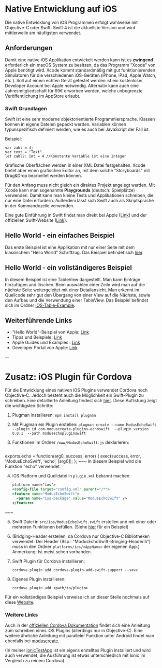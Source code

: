 # Native Entwicklung auf iOS 
Die native Entwicklung von iOS Programmen erfolgt wahlweise mit Objective-C oder Swift. Swift 4 ist die aktuellste Version und wird mittlerweile am häufigsten verwendet.

## Anforderungen
Damit eine native iOS Applikation entwickelt werden kann ist es **zwingend** erforderlich ein macOS System zu besitzen, da das Programm "Xcode" von Apple benötigt wird. Xcode kommt standardmäßig mit gut funktionierenden Simulatoren für die verschiedenen iOS-Geräten (iPhone, iPad, Apple Watch, etc.). Soll auf einem echten Gerät getestet werden ist ein kostenloser Developer Account bei Apple notwendig. Alternativ kann auch eine Jahresmitgliedschaft für 99€ erworben werden, welche unbegrenzte Veröffentlichung im AppStore erlaubt. 

### Swift Grundlagen
Swift ist eine sehr moderne objektorientierte Programmiersprache. Klassen können in eigene Dateien gepackt werden. Variablen können typunspezifisch definiert werden, wie es auch bei JavaScript der Fall ist.

Beispiel:

~~~
var zahl = 4; 
var text = "Text"
let zahl2: Int = 4 //Konstante Variable ist eine Integer
~~~

Grafische Oberflächen werden in einer XML Datei festgehalten. Xcode bietet aber einen grafischen Editor an, mit dem solche "Storyboards" mit Drag&Drop bearbeitet werden können. 

Für den Anfang muss nicht gleich ein direktes Projekt angelegt werden. Mit Xcode kann man sogenannte **Playgrounds** (deutsch: Spielplätze) verwenden. Damit kann man kleine Tests und Applikationen schreiben, die nur eine Datei erfordern. Außerdem lässt sich Swift auch als Skriptsprache in der Kommandozeile verwenden.

Eine gute Einführung in Swift findet man direkt bei Apple ([Link](https://developer.apple.com/library/content/documentation/Swift/Conceptual/Swift_Programming_Language/index.html#//apple_ref/doc/uid/TP40014097-CH3-ID0)) und der offiziellen Swift-Website ([Link](https://swift.org/getting-started/)). 




## Hello World - ein einfaches Beispiel 
Das erste Beispiel ist eine Applikation mit nur einer Seite mit dem klassischem "Hello World" Schriftzug. Das Beispiel befindet sich [hier](https://github.com/PinkidG/MA2018_IOS/tree/master/iOS-Hello-World).
## Hello World - ein vollständigeres Beispiel
In diesem Beispiel ist eine TableView dargestellt. Man kann Einträge hinzufügen und löschen. Beim auswählen einer Zeile wird man auf die nächste Seite weitergeleitet mit einer Detailansicht. Man erkennt im Quellcode sehr gut den Übergang von einer View auf die Nächste, sowie den Aufbau und die Verwendung einer TableView. Das Beispiel befindet sich im Ordner [iOS-Table-Example](https://github.com/PinkidG/MA2018_IOS/tree/master/iOS-Table-Example).

## Weiterführende Links

-	"Hello World"-Beispiel von Apple: [Link](https://developer.apple.com/library/content/referencelibrary/GettingStarted/DevelopiOSAppsSwift/)
- Tipps und Beispiele: [Link](https://learnswift.tips)
- Apple Guides und Examples : [Link](https://developer.apple.com/library/content/navigation/)
- Developer Portal von Apple: [Link](https://developer.apple.com)

--


# Zusatz: iOS Plugin für Cordova 

Für die Entwicklung eines nativen iOS Plugins verwendet Cordova noch Objective-C. Jedoch besteht auch die Möglichkeit ein Swift-Plugin zu schreiben. Eine detaillierte Anleitung findest sich [hier](https://moduscreate.com/blog/writing-a-cordova-plugin-in-swift-3-for-ios/). Diese Auflistung zeigt die wichtigsten Schritte:

1.	Plugman installieren:
	`npm install plugman`
2. Mit Plugman ein Plugin erstellen: `plugman create --name ModusEchoSwift 
               --plugin_id com-moduscreate-plugins-echoswift 
               --plugin_version 0.0.1 
               --path modusechopluginswift`
3.	Funktionen im Ordner `/www/ModusEchoSwift.js` deklarieren: 

    ~~~
exports.echo = function(arg0, success, error) {
  exec(success, error, 'ModusEchoSwift', 'echo', [arg0]);
};
    ~~~
    In diesem Beispiel wird die Funktion "echo" verwendet.
    
4.	iOS Platform und Quelldatei in `plugin.xml` bekannt machen:
    
    ~~~xml
    platform name="ios">
  	<config-file target="config.xml" parent="/*">
    <feature name="ModusEchoSwift">
      <param name="ios-package" value="ModusEchoSwift" />
    </feature>
  </config-file>
  <source-file src="src/ios/ModusEchoSwift.swift" />
</platform>
    ~~~
    
5. Swift Datei in `src/ios/ModusEchoSwift.swift` erstellen und mit einer oder mehreren Funktionen befüllen. (Siehe [hier](https://moduscreate.com/blog/writing-a-cordova-plugin-in-swift-3-for-ios/) für ein Beispiel)

6. (Bridging-Header erstellen, da Cordova nur Objective-C Bibliotheken verwendet. Der Header (Bsp.: "ModusEchoSwift-Bringing-Header.h") muss in den Ordner `platforms/ios/<AppName>` der eigenen App.) Anmerkung: Ist meist schon vorhanden.

7. Swift Plugin für Cordova installieren:

	~~~
	cordova plugin add cordova-plugin-add-swift-support --save
	~~~
8. Eigenes Plugin installieren:

	~~~
	cordova plugin add <path/to/plugin>
	~~~
	
Für ein vollständiges Beispiel verweise ich an dieser Stelle nochmals auf diese [Website](https://moduscreate.com/blog/writing-a-cordova-plugin-in-swift-3-for-ios/). 

### Weitere Links
Auch in der [offiziellen Cordova Dokumentation](https://cordova.apache.org/docs/de/latest/guide/platforms/ios/plugin.html#ein-ios-cordova-plugin-schreiben) findet sich eine Anleitung zum schreiben eines iOS Plugins (allerdings nur in Objective-C). Eine weitere ähnliche Anleitung mit paralleler Funktion unter Android findet man ebenfalls bei [moduscreate](https://moduscreate.com/blog/plugin-authoring-cordova-6-ios-android/).

(In meiner [IonicTestApp](https://github.com/PinkidG/MA2018_IOS/tree/master/Development/IonicTestApp) ist ein eigens erstelltes Plugin installiert und wird auch verwendet, die Ausführung ist etwas unterschiedlich mit Ionic im Vergleich zu reinem Cordova)